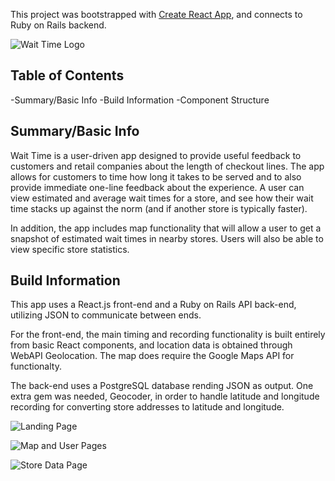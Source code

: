 This project was bootstrapped with [Create React App](https://github.com/facebookincubator/create-react-app), and connects to Ruby on Rails backend.

![Wait Time Logo](http://i.imgur.com/Mbd3liX.png)



## Table of Contents

-Summary/Basic Info
-Build Information
-Component Structure

## Summary/Basic Info

Wait Time is a user-driven app designed to provide useful feedback to customers and retail companies about the length of checkout lines.  The app allows for customers to time how long it takes to be served and to also provide immediate one-line feedback about the experience.  A user can view estimated and average wait times for a store, and see how their wait time stacks up against the norm (and if another store is typically faster).

In addition, the app includes map functionality that will allow a user to get a snapshot of estimated wait times in nearby stores.  Users will also be able to view specific store statistics.

## Build Information

This app uses a React.js front-end and a Ruby on Rails API back-end, utilizing JSON to communicate between ends.  

For the front-end, the main timing and recording functionality is built entirely from basic React components, and location data is obtained through WebAPI Geolocation.  The map does require the Google Maps API for functionalty.

The back-end uses a PostgreSQL database rending JSON as output.  One extra gem was needed, Geocoder, in order to handle latitude and longitude recording for converting store addresses to latitude and longitude.

![Landing Page](http://i.imgur.com/saNKr1n.jpg "Landing Page Wireframe")


![Map and User Pages](http://i.imgur.com/tZdJum5.jpg "Store Map Page Wireframe")


![Store Data Page](http://i.imgur.com/6u4V90P.jpg "Store Data Page Wireframe")

